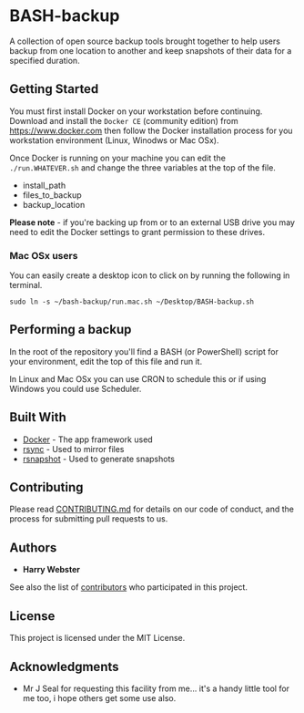 # BASH-backup

A collection of open source backup tools brought together to help users backup
from one location to another and keep snapshots of their data for a specified
duration.

## Getting Started

You must first install Docker on your workstation before continuing. Download
and install the `Docker CE` (community edition) from https://www.docker.com then
follow the Docker installation process for you workstation environment (Linux,
Winodws or Mac OSx).

Once Docker is running on your machine you can edit the `./run.WHATEVER.sh` and
change the three variables at the top of the file.

* install_path
* files_to_backup
* backup_location

**Please note** - if you're backing up from or to an external USB drive you
may need to edit the Docker settings to grant permission to these drives.

### Mac OSx users

You can easily create a desktop icon to click on by running the following in
terminal.

```
sudo ln -s ~/bash-backup/run.mac.sh ~/Desktop/BASH-backup.sh
```

## Performing a backup

In the root of the repository you'll find a BASH (or PowerShell) script for your
environment, edit the top of this file and run it.

In Linux and Mac OSx you can use CRON to schedule this or if using Windows you
could use Scheduler.

## Built With

* [Docker](https://www.docker.com/) - The app framework used
* [rsync](https://rsync.samba.org/documentation.html) - Used to mirror files
* [rsnapshot](http://rsnapshot.org/) - Used to generate snapshots

## Contributing

Please read [CONTRIBUTING.md](https://gist.github.com/PurpleBooth/b24679402957c63ec426) for details on our code of conduct, and the process for submitting pull requests to us.

## Authors

* **Harry Webster**

See also the list of [contributors](https://github.com/harrywebster/bash-backup) who participated in this project.

## License

This project is licensed under the MIT License.

## Acknowledgments

* Mr J Seal for requesting this facility from me... it's a handy little tool for me too, i hope others get some use also.
